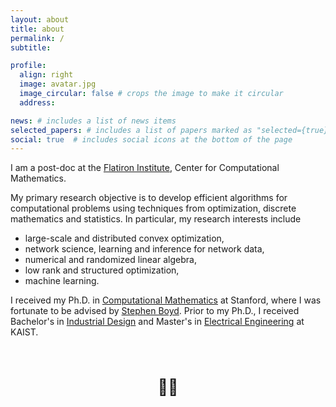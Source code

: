 ```yaml
---
layout: about
title: about
permalink: /
subtitle: 

profile:
  align: right
  image: avatar.jpg
  image_circular: false # crops the image to make it circular
  address: 

news: # includes a list of news items
selected_papers: # includes a list of papers marked as "selected={true}"
social: true  # includes social icons at the bottom of the page
---
```



I am a post-doc at the <a href="https://www.simonsfoundation.org/flatiron/center-for-computational-mathematics/" target="_blank">Flatiron Institute</a>, 
Center for Computational Mathematics. 


My primary research objective is to develop efficient algorithms for computational problems using techniques from optimization, discrete mathematics and statistics.
In particular, my research interests include
* large-scale and distributed convex optimization,
* network science, learning and inference for network data,
* numerical and randomized linear algebra,
* low rank and structured optimization,
* machine learning.

I received my Ph.D. in 
<a href="https://icme.stanford.edu" target="_blank">Computational Mathematics</a> at Stanford, 
where I was fortunate to be advised by <a href="https://stanford.edu/~boyd/" target="_blank">Stephen Boyd</a>.
Prior to my Ph.D., I received Bachelor's in <a
href="https://id.kaist.ac.kr/home"
target="_blank">Industrial Design</a> and Master's in <a
href="https://ee.kaist.ac.kr/en/" target="_blank">Electrical
Engineering</a> at KAIST.



<br />
<br />
<br />


    
<div style="display: flex; justify-content: center; align-items: center; gap: 20px;">
  <strong>
    <a href="https://scholar.google.com/citations?user={{ site.scholar_userid }}" title="Google Scholar">
      <i class="ai ai-google-scholar" style="font-size: 4em;"></i>
    </a>
  </strong>
  <a href="https://standforukraine.com" title="Stand for Ukraine" style="text-decoration: none;">
    <span style="font-size: 1.8em; vertical-align: top;">💙💛</span>
  </a>
  <strong>
    <a href="https://github.com/{{ site.github_username }}" title="GitHub">
      <i class="fa-brands fa-github" style="font-size: 3.75em;"></i>
    </a>
  </strong>
</div>
